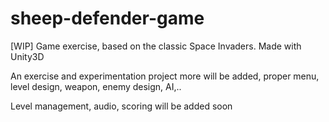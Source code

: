 # sheep-defender-game
[WIP] Game exercise, based on the classic Space Invaders. Made with Unity3D

An exercise and experimentation project more will be added, proper menu, level design, weapon, enemy design, AI,..

Level management, audio, scoring will be added soon
